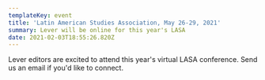 ```yaml
---
templateKey: event
title: 'Latin American Studies Association, May 26-29, 2021'
summary: Lever will be online for this year's LASA
date: 2021-02-03T18:55:26.820Z
---
```

Lever editors are excited to attend this year's virtual LASA conference. Send us an email if you'd like to connect.